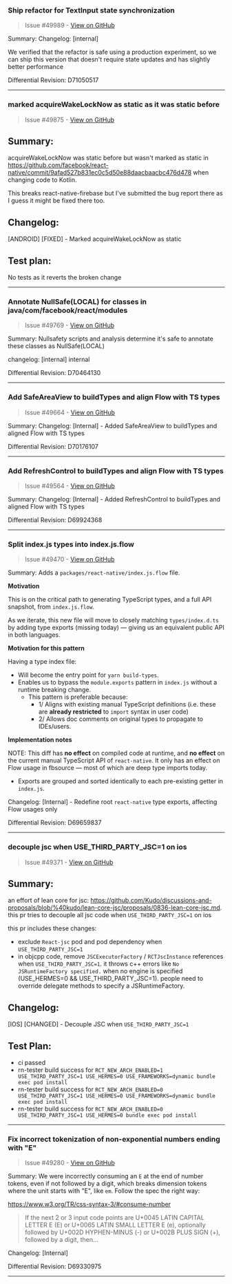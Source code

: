 
### Ship refactor for TextInput state synchronization

> Issue #49989 - [View on GitHub](https://github.com/facebook/react-native/pull/49989)

Summary:
Changelog: [internal]

We verified that the refactor is safe using a production experiment, so we can ship this version that doesn't require state updates and has slightly better performance

Differential Revision: D71050517

---

### marked acquireWakeLockNow as static as it was static before

> Issue #49875 - [View on GitHub](https://github.com/facebook/react-native/pull/49875)

## Summary:

acquireWakeLockNow was static before but wasn't marked as static in <https://github.com/facebook/react-native/commit/9afad527b831ec0c5d50e88daacbaacbc476d478> when changing code to Kotlin.

This breaks react-native-firebase but I've submitted the bug report there as I guess it might be fixed there too.

## Changelog:

[ANDROID] [FIXED] - Marked acquireWakeLockNow as static

## Test plan:

No tests as it reverts the broken change

---

### Annotate NullSafe(LOCAL) for classes in java/com/facebook/react/modules

> Issue #49769 - [View on GitHub](https://github.com/facebook/react-native/pull/49769)

Summary:
Nullsafety scripts and analysis determine it's safe to annotate these classes as NullSafe(LOCAL)

changelog: [internal] internal

Differential Revision: D70464130

---

### Add SafeAreaView to buildTypes and align Flow with TS types

> Issue #49664 - [View on GitHub](https://github.com/facebook/react-native/pull/49664)

Summary:
Changelog:
[Internal] - Added SafeAreaView to buildTypes and aligned Flow with TS types

Differential Revision: D70176107

---

### Add RefreshControl to buildTypes and align Flow with TS types

> Issue #49564 - [View on GitHub](https://github.com/facebook/react-native/pull/49564)

Summary:
Changelog:
[Internal] - Added RefreshControl to buildTypes and aligned Flow with TS types

Differential Revision: D69924368

---

### Split index.js types into index.js.flow

> Issue #49470 - [View on GitHub](https://github.com/facebook/react-native/pull/49470)

Summary:
Adds a `packages/react-native/index.js.flow` file.

**Motivation**

This is on the critical path to generating TypeScript types, and a full API snapshot, from `index.js.flow`.

As we iterate, this new file will move to closely matching `types/index.d.ts` by adding type exports (missing today) — giving us an equivalent public API in both languages.

**Motivation for this pattern**

Having a type index file:

- Will become the entry point for `yarn build-types`.
- Enables us to bypass the `module.exports` pattern in `index.js` without a runtime breaking change.
  - This pattern is preferable because:
    - 1/ Aligns with existing manual TypeScript definitions (i.e. these are **already restricted** to `import` syntax in user code)
    - 2/ Allows doc comments on original types to propagate to IDEs/users.

**Implementation notes**

NOTE: This diff has **no effect** on compiled code at runtime, and **no effect** on the current manual TypeScript API of `react-native`. It only has an effect on Flow usage in fbsource — most of which are deep type imports today.

- Exports are grouped and sorted identically to each pre-existing getter in `index.js`.

Changelog: [Internal] - Redefine root `react-native` type exports, affecting Flow usages only

Differential Revision: D69659837

---

### decouple jsc when USE_THIRD_PARTY_JSC=1 on ios

> Issue #49371 - [View on GitHub](https://github.com/facebook/react-native/pull/49371)

## Summary:

an effort of lean core for jsc: <https://github.com/Kudo/discussions-and-proposals/blob/%40kudo/lean-core-jsc/proposals/0836-lean-core-jsc.md>. this pr tries to decouple all jsc code when `USE_THIRD_PARTY_JSC=1` on ios

this pr includes these changes:

- exclude `React-jsc` pod and pod dependency when `USE_THIRD_PARTY_JSC=1`
- in objcpp code, remove `JSCExecutorFactory` / `RCTJscInstance` references when `USE_THIRD_PARTY_JSC=1`. it throws c++ errors like `No JSRuntimeFactory specified.` when no engine is specified (USE_HERMES=0 && USE_THIRD_PARTY_JSC=1). people need to override delegate methods to specify a JSRuntimeFactory.

## Changelog:

[IOS] [CHANGED] - Decouple JSC when `USE_THIRD_PARTY_JSC=1`

## Test Plan:

- ci passed
- rn-tester build success for `RCT_NEW_ARCH_ENABLED=1 USE_THIRD_PARTY_JSC=1 USE_HERMES=0 USE_FRAMEWORKS=dynamic bundle exec pod install`
- rn-tester build success for `RCT_NEW_ARCH_ENABLED=0 USE_THIRD_PARTY_JSC=1 USE_HERMES=0 USE_FRAMEWORKS=dynamic bundle exec pod install`
- rn-tester build success for `RCT_NEW_ARCH_ENABLED=0 USE_THIRD_PARTY_JSC=1 USE_HERMES=0 bundle exec pod install`

---

### Fix incorrect tokenization of non-exponential numbers ending with "E"

> Issue #49280 - [View on GitHub](https://github.com/facebook/react-native/pull/49280)

Summary:
We were incorrectly consuming an `E` at the end of number tokens, even if not followed by a digit, which breaks dimension tokens where the unit starts with "E", like `em`. Follow the spec the right way:

<https://www.w3.org/TR/css-syntax-3/#consume-number>

> If the next 2 or 3 input code points are U+0045 LATIN CAPITAL LETTER E (E) or U+0065 LATIN SMALL LETTER E (e), optionally followed by U+002D HYPHEN-MINUS (-) or U+002B PLUS SIGN (+), followed by a digit, then...

Changelog: [Internal]

Differential Revision: D69330975

---